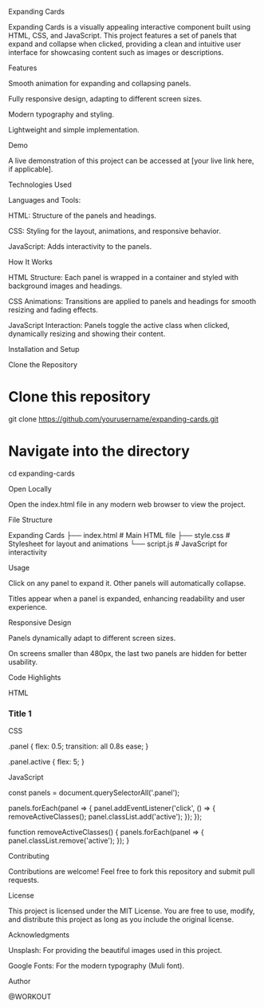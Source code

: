 Expanding Cards

Expanding Cards is a visually appealing interactive component built using HTML, CSS, and JavaScript. This project features a set of panels that expand and collapse when clicked, providing a clean and intuitive user interface for showcasing content such as images or descriptions.

Features

Smooth animation for expanding and collapsing panels.

Fully responsive design, adapting to different screen sizes.

Modern typography and styling.

Lightweight and simple implementation.

Demo

A live demonstration of this project can be accessed at [your live link here, if applicable].

Technologies Used

Languages and Tools:

HTML: Structure of the panels and headings.

CSS: Styling for the layout, animations, and responsive behavior.

JavaScript: Adds interactivity to the panels.

How It Works

HTML Structure: Each panel is wrapped in a container and styled with background images and headings.

CSS Animations: Transitions are applied to panels and headings for smooth resizing and fading effects.

JavaScript Interaction: Panels toggle the active class when clicked, dynamically resizing and showing their content.

Installation and Setup

Clone the Repository

# Clone this repository
git clone https://github.com/yourusername/expanding-cards.git

# Navigate into the directory
cd expanding-cards

Open Locally

Open the index.html file in any modern web browser to view the project.

File Structure

Expanding Cards
├── index.html   # Main HTML file
├── style.css   # Stylesheet for layout and animations
└── script.js   # JavaScript for interactivity

Usage

Click on any panel to expand it. Other panels will automatically collapse.

Titles appear when a panel is expanded, enhancing readability and user experience.

Responsive Design

Panels dynamically adapt to different screen sizes.

On screens smaller than 480px, the last two panels are hidden for better usability.

Code Highlights

HTML

<div class="container">
  <div class="panel active" style="background-image: url('image1.jpg')">
    <h3>Title 1</h3>
  </div>
  <!-- Additional panels -->
</div>

CSS

.panel {
  flex: 0.5;
  transition: all 0.8s ease;
}

.panel.active {
  flex: 5;
}

JavaScript

const panels = document.querySelectorAll('.panel');

panels.forEach(panel => {
  panel.addEventListener('click', () => {
    removeActiveClasses();
    panel.classList.add('active');
  });
});

function removeActiveClasses() {
  panels.forEach(panel => {
    panel.classList.remove('active');
  });
}

Contributing

Contributions are welcome! Feel free to fork this repository and submit pull requests.

License

This project is licensed under the MIT License. You are free to use, modify, and distribute this project as long as you include the original license.

Acknowledgments

Unsplash: For providing the beautiful images used in this project.

Google Fonts: For the modern typography (Muli font).

Author

@WORKOUT
